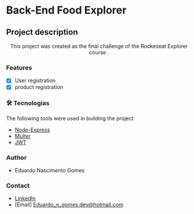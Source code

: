 # Back-End Food Explorer



## Project description

<p align="center">This project was created as the final challenge of the Rockeseat Explorer course .</p>

### Features
- [x] User registration
- [x] product registration

### 🛠 Tecnologias
The following tools were used in building the project

- [Node-Express](https://expressjs.com/pt-br/)
- [Multer](https://www.npmjs.com/package/multer)
- [JWT](https://jwt.io/libraries)

### Author

- Eduardo Nascimento Gomes

### Contact

- [LinkedIn](https://www.linkedin.com/in/eduardo-gomes-220610227/)
- [Email] Eduardo_n_gomes.dev@hotmail.com

